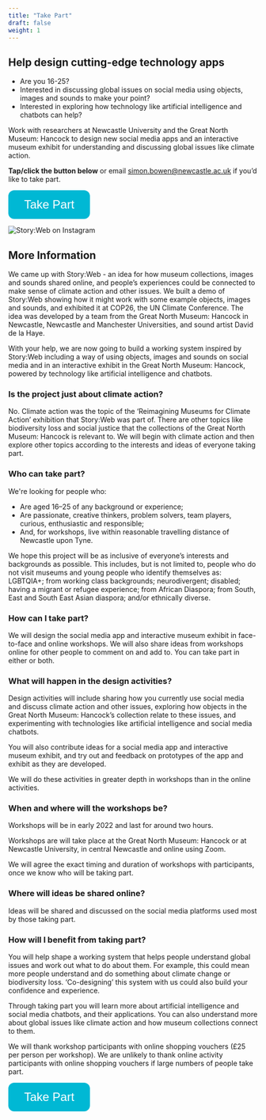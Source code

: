 ```yaml
---
title: "Take Part"
draft: false
weight: 1
---
```

<style>
.button {
    background-color: #00b8d4; 
    border: none;
    color: white;
    padding: 15px 32px;
    text-align: center;
    text-decoration: none;
    display: inline-block;
    font-size: 24px;
    border-radius: 12px;
    transition-duration: 0.4s;
}

.button:hover {
  background-color: #006666;
  color: white;
}

</style>

<div align="left">

## Help design cutting-edge technology apps 

* Are you 16-25?
* Interested in discussing global issues on social media using objects, images and sounds to make your point?
* Interested in exploring how technology like artificial intelligence and chatbots can help?

Work with researchers at Newcastle University and the Great North Museum: Hancock to design new social media apps and an interactive museum exhibit for understanding and discussing global issues like climate action.


**Tap/click the button below** or email [simon.bowen@newcastle.ac.uk](mailto:simon.bowen@newcastle.ac.uk?subject=Taking_part_in_StoryWeb) if you’d like to take part.

<button class="button" onclick="window.location.href='https://forms.office.com/Pages/ResponsePage.aspx?id=yRJQnBa2wkSpF2aBT74-h_5l3FMD60BOsj9J5EgE8OlUQTlZUFNJTFBORzFOUVJKSzlSTkxWSVg3WC4u';">
      Take Part</button>

![Story:Web on Instagram](/assets/storywebinstagram.jpg "Story:Web on Instagram")

## More Information
We came up with Story:Web - an idea for how museum collections, images and sounds shared online, and people’s experiences could be connected to make sense of climate action and other issues. We built a demo of Story:Web showing how it might work with some example objects, images and sounds, and exhibited it at COP26, the UN Climate Conference. The idea was developed by a team from the Great North Museum: Hancock in Newcastle, Newcastle and Manchester Universities, and sound artist David de la Haye.

With your help, we are now going to build a working system inspired by Story:Web including a way of using objects, images and sounds on social media and in an interactive exhibit in the Great North Museum: Hancock, powered by technology like artificial intelligence and chatbots. 

### Is the project just about climate action?
No. Climate action was the topic of the ‘Reimagining Museums for Climate Action’ exhibition that Story:Web was part of. There are other topics like biodiversity loss and social justice that the collections of the Great North Museum: Hancock is relevant to. We will begin with climate action and then explore other topics according to the interests and ideas of everyone taking part.

### Who can take part?
We're looking for people who:
* Are aged 16–25 of any background or experience;
*	Are passionate, creative thinkers, problem solvers, team players, curious, enthusiastic and responsible;
*	And, for workshops, live within reasonable travelling distance of Newcastle upon Tyne.

We hope this project will be as inclusive of everyone’s interests and backgrounds as possible. This includes, but is not limited to, people who do not visit museums and young people who identify themselves as: LGBTQIA+; from working class backgrounds; neurodivergent; disabled; having a migrant or refugee experience; from African Diaspora; from South, East and South East Asian diaspora; and/or ethnically diverse.

### How can I take part?
We will design the social media app and interactive museum exhibit in face-to-face and online workshops. We will also share ideas from workshops online for other people to comment on and add to. You can take part in either or both.

### What will happen in the design activities?
Design activities will include sharing how you currently use social media and discuss climate action and other issues, exploring how objects in the Great North Museum: Hancock’s collection relate to these issues, and experimenting with technologies like artificial intelligence and social media chatbots. 

You will also contribute ideas for a social media app and interactive museum exhibit, and try out and feedback on prototypes of the app and exhibit as they are developed.

We will do these activities in greater depth in workshops than in the online activities.

### When and where will the workshops be?
Workshops will be in early 2022 and last for around two hours.

Workshops are will take place at the Great North Museum: Hancock or at Newcastle University, in central Newcastle and online using Zoom.

We will agree the exact timing and duration of workshops with participants, once we know who will be taking part.

### Where will ideas be shared online? 
Ideas will be shared and discussed on the social media platforms used most by those taking part.

### How will I benefit from taking part?
You will help shape a working system that helps people understand global issues and work out what to do about them. For example, this could mean more people understand and do something about climate change or biodiversity loss. ‘Co-designing’ this system with us could also build your confidence and experience.

Through taking part you will learn more about artificial intelligence and social media chatbots, and their applications. You can also understand more about global issues like climate action and how museum collections connect to them.

We will thank workshop participants with online shopping vouchers (£25 per person per workshop). We are unlikely to thank online activity participants with online shopping vouchers if large numbers of people take part.

<button class="button" onclick="window.location.href='https://forms.office.com/Pages/ResponsePage.aspx?id=yRJQnBa2wkSpF2aBT74-h_5l3FMD60BOsj9J5EgE8OlUQTlZUFNJTFBORzFOUVJKSzlSTkxWSVg3WC4u';">
      Take Part
    </button>

</div>